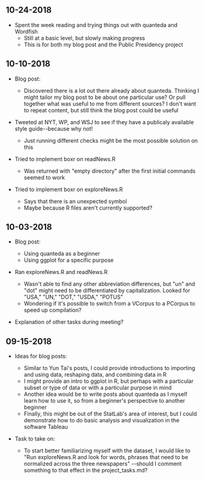 ## 10-24-2018
* Spent the week reading and trying things out with quanteda and Wordfish
  * Still at a basic level, but slowly making progress
  * This is for both my blog post and the Public Presidency project

## 10-10-2018
* Blog post:
  * Discovered there is a lot out there already about quanteda. Thinking I might tailor my blog post to be about one particular use? Or pull together what was useful to me from different sources? I don't want to repeat content, but still think the blog post could be useful
  
* Tweeted at NYT, WP, and WSJ to see if they have a publicaly available style guide--because why not!
   * Just running different checks might be the most possible solution on this
 
* Tried to implement boxr on readNews.R
  * Was returned with "empty directory" after the first initial commands seemed to work
* Tried to implement boxr on exploreNews.R
  * Says that there is an unexpected symbol
  * Maybe because R files aren't currently supported?

## 10-03-2018
* Blog post: 
   * Using quanteda as a beginner
   * Using ggplot for a specific purpose
   
* Ran exploreNews.R and readNews.R
   * Wasn't able to find any other abbreviation differences, but "un" and "dot" might need to be differentiated by capitalization. Looked for "USA," "UN," "DOT," "USDA," "POTUS"
   * Wondering if it's possible to switch from a VCorpus to a PCorpus to speed up compilation?
   
* Explanation of other tasks during meeting?

## 09-15-2018
* Ideas for blog posts:
  * Similar to Yun Tai's posts, I could provide introductions to importing and using data, reshaping data, and combining data in R
  * I might provide an intro to ggplot in R, but perhaps with a particular subset or type of data or with a particular purpose in mind
  * Another idea would be to write posts about quanteda as I myself learn how to use it, so from a beginner's perspective to another beginner
  * Finally, this might be out of the StatLab's area of interest, but I could demonstrate how to do basic analysis and visualization in the software Tableau

* Task to take on:
  * To start better familiarizing myself with the dataset, I would like to "Run exploreNews.R and look for words, phrases that need to be normalized across the three newspapers" --should I comment something to that effect in the project_tasks.md?
